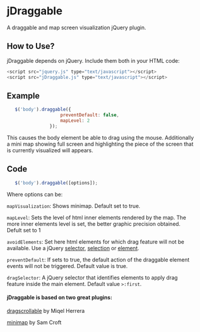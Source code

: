 jDraggable
==========

A draggable and map screen visualization jQuery plugin.

## How to Use?

jDraggable depends on jQuery. Include them both in your HTML code:

```javascript
<script src="jquery.js" type="text/javascript"></script>
<script src="jDraggable.js" type="text/javascript"></script>
```

## Example

```javascript
   $('body').draggable({
                    preventDefault: false,
                    mapLevel: 2
                });
```

This causes the body element be able to drag using the mouse. Additionally a mini map showing full screen and highlighting the piece of the screen that is currently visualized will appears.

## Code

```javascript
   $('body').draggable([options]);
```

Where options can be:

`mapVisualization`: Shows minimap. Default set to true.

`mapLevel`: Sets the level of html inner elements rendered by the map. The more inner elements level is set, the better graphic precision obtained. Defult set to 1

`avoidElements`: Set here html elements for which drag feature will not be available. Use a jQuery [selector](http://api.jquery.com/Types/#Selector), [selection](http://api.jquery.com/Types/#jQuery) or [element](http://api.jquery.com/Types/#Element).

`preventDefault`: If sets to true, the default action of the draggable element events will not be triggered. Default value is true.

`dragSelector`: A jQuery selector that identifies elements to apply drag feature inside the main element. Default value `>:first`.

#### jDraggable is based on two great plugins:

[dragscrollable](http://hitconsultants.com/dragscroll_scrollsync/scrollpane.html) by Miqel Herrera

[minimap](https://github.com/samcroft/mini-map) by Sam Croft
